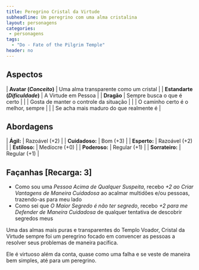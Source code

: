 ```yaml
---
title: Peregrino Cristal da Virtude
subheadline: Um peregrino com uma alma cristalina
layout: personagens
categories:
 - personagens
tags:
  - "Do - Fate of the Pilgrim Temple"
header: no
---
```


## Aspectos

| **Avatar (_Conceito_)**        | Uma alma transparente como um cristal  |
| **Estandarte (_Dificuldade_)** | A Virtude em Pessoa                    |
| **Dragão**                     | Sempre busca o que é certo             |
|                                | Gosta de manter o controle da situação |
|                                | O caminho certo é o melhor, sempre     |
|                                | Se acha mais maduro do que realmente é |

## Abordagens 

| **Ágil:**       | Razoável (+2) |
| **Cuidadoso:**  | Bom (+3) |
| **Esperto:**    | Razoável (+2) |
| **Estiloso:**   | Medíocre (+0) |
| **Poderoso:**   | Regular (+1) |
| **Sorrateiro:** | Regular (+1) |

## Façanhas [Recarga: 3]

+ Como sou uma _Pessoa Acima de Qualquer Suspeita_, recebo *+2 ao Criar Vantagens de Maneira Cuidadosa* ao acalmar multidões e/ou pessoas, trazendo-as para meu lado
+ Como sei que _O Maior Segredo é não ter segredo_, recebo *+2 para me Defender de Maneira Cuidadosa* de qualquer tentativa de descobrir segredos meus

Uma das almas mais puras e transparentes do Templo Voador, Cristal da Virtude sempre foi um peregrino focado em convencer as pessoas a resolver seus problemas de maneira pacífica. 

Ele é virtuoso além da conta, quase como uma falha e se veste de maneira bem simples, até para um peregrino.
